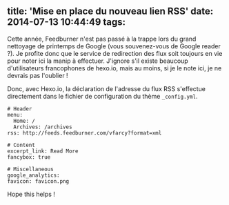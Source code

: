 title: 'Mise en place du nouveau lien RSS'
date: 2014-07-13 10:44:49
tags:
---

Cette année, Feedburner n'est pas passé à la trappe lors du grand nettoyage de printemps de Google (vous souvenez-vous de Google reader ?). Je profite donc que le service de redirection des flux soit toujours en vie pour noter ici la manip à effectuer. J'ignore s'il existe beaucoup d'utilisateurs francophones de hexo.io, mais au moins, si je le note ici, je ne devrais pas l'oublier !

Donc, avec Hexo.io, la déclaration de l'adresse du flux RSS s'effectue directement dans le fichier de configuration du thème `_config.yml`.

``` 
# Header
menu:
  Home: /
  Archives: /archives
rss: http://feeds.feedburner.com/vfarcy?format=xml

# Content
excerpt_link: Read More
fancybox: true

# Miscellaneous
google_analytics:
favicon: favicon.png
```

Hope this helps !
